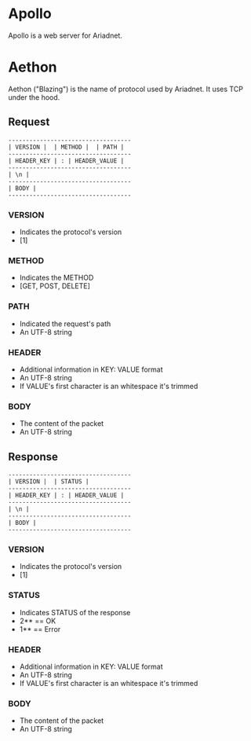 # Apollo

Apollo is a web server for Ariadnet.

# Aethon

Aethon ("Blazing") is the name of protocol used by Ariadnet. It uses TCP under the hood.

## Request

```
-----------------------------------
| VERSION |  | METHOD |  | PATH |
-----------------------------------
| HEADER_KEY | : | HEADER_VALUE |
-----------------------------------
| \n |
-----------------------------------
| BODY |
-----------------------------------
```

### VERSION

- Indicates the protocol's version
- [1]

### METHOD

- Indicates the METHOD
- [GET, POST, DELETE]

### PATH

- Indicated the request's path
- An UTF-8 string

### HEADER

- Additional information in KEY: VALUE format
- An UTF-8 string
- If VALUE's first character is an whitespace it's trimmed

### BODY

- The content of the packet
- An UTF-8 string

## Response

```
-----------------------------------
| VERSION |  | STATUS |
-----------------------------------
| HEADER_KEY | : | HEADER_VALUE |
-----------------------------------
| \n |
-----------------------------------
| BODY |
-----------------------------------
```

### VERSION

- Indicates the protocol's version
- [1]

### STATUS

- Indicates STATUS of the response
- 2\*\* == OK
- 1\*\* == Error

### HEADER

- Additional information in KEY: VALUE format
- An UTF-8 string
- If VALUE's first character is an whitespace it's trimmed

### BODY

- The content of the packet
- An UTF-8 string
